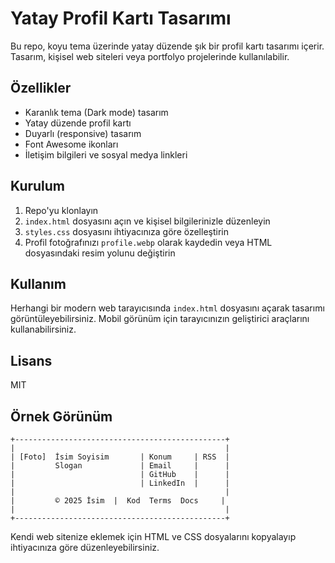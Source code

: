 # Yatay Profil Kartı Tasarımı

Bu repo, koyu tema üzerinde yatay düzende şık bir profil kartı tasarımı içerir. Tasarım, kişisel web siteleri veya portfolyo projelerinde kullanılabilir.

## Özellikler

- Karanlık tema (Dark mode) tasarım
- Yatay düzende profil kartı
- Duyarlı (responsive) tasarım
- Font Awesome ikonları
- İletişim bilgileri ve sosyal medya linkleri

## Kurulum

1. Repo'yu klonlayın
2. `index.html` dosyasını açın ve kişisel bilgilerinizle düzenleyin
3. `styles.css` dosyasını ihtiyacınıza göre özelleştirin
4. Profil fotoğrafınızı `profile.webp` olarak kaydedin veya HTML dosyasındaki resim yolunu değiştirin

## Kullanım

Herhangi bir modern web tarayıcısında `index.html` dosyasını açarak tasarımı görüntüleyebilirsiniz. Mobil görünüm için tarayıcınızın geliştirici araçlarını kullanabilirsiniz.

## Lisans

MIT

## Örnek Görünüm

```
+-----------------------------------------------+
|                                               |
| [Foto]  İsim Soyisim       | Konum     | RSS  |
|         Slogan             | Email     |      |
|                            | GitHub    |      |
|                            | LinkedIn  |      |
|                                               |
|         © 2025 İsim  |  Kod  Terms  Docs     |
|                                               |
+-----------------------------------------------+
```

Kendi web sitenize eklemek için HTML ve CSS dosyalarını kopyalayıp ihtiyacınıza göre düzenleyebilirsiniz.